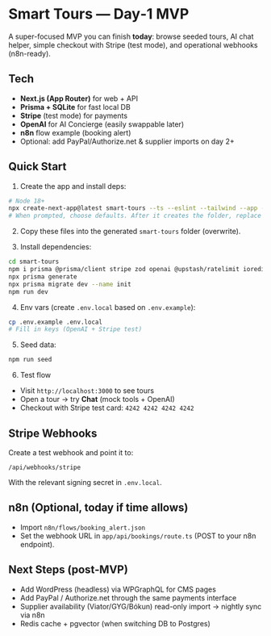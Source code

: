 # Smart Tours — Day‑1 MVP

A super-focused MVP you can finish **today**: browse seeded tours, AI chat helper, simple checkout with Stripe (test mode), and operational webhooks (n8n-ready).

## Tech
- **Next.js (App Router)** for web + API
- **Prisma + SQLite** for fast local DB
- **Stripe** (test mode) for payments
- **OpenAI** for AI Concierge (easily swappable later)
- **n8n** flow example (booking alert)
- Optional: add PayPal/Authorize.net & supplier imports on day 2+

## Quick Start

1) Create the app and install deps:
```bash
# Node 18+
npx create-next-app@latest smart-tours --ts --eslint --tailwind --app --src-dir=false --import-alias "@/*"
# When prompted, choose defaults. After it creates the folder, replace its contents with this zip's files
```

2) Copy these files into the generated `smart-tours` folder (overwrite).

3) Install dependencies:
```bash
cd smart-tours
npm i prisma @prisma/client stripe zod openai @upstash/ratelimit ioredis
npx prisma generate
npx prisma migrate dev --name init
npm run dev
```

4) Env vars (create `.env.local` based on `.env.example`):
```bash
cp .env.example .env.local
# Fill in keys (OpenAI + Stripe test)
```

5) Seed data:
```bash
npm run seed
```

6) Test flow
- Visit `http://localhost:3000` to see tours
- Open a tour → try **Chat** (mock tools + OpenAI)
- Checkout with Stripe test card: `4242 4242 4242 4242`

## Stripe Webhooks
Create a test webhook and point it to:
```
/api/webhooks/stripe
```
With the relevant signing secret in `.env.local`.

## n8n (Optional, today if time allows)
- Import `n8n/flows/booking_alert.json`
- Set the webhook URL in `app/api/bookings/route.ts` (POST to your n8n endpoint).

## Next Steps (post‑MVP)
- Add WordPress (headless) via WPGraphQL for CMS pages
- Add PayPal / Authorize.net through the same payments interface
- Supplier availability (Viator/GYG/Bókun) read-only import → nightly sync via n8n
- Redis cache + pgvector (when switching DB to Postgres)
